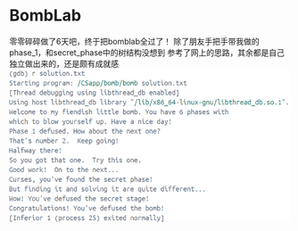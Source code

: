 # BombLab
零零碎碎做了6天吧，终于把bomblab全过了！
除了朋友手把手带我做的phase_1，和secret_phase中的树结构没想到 参考了网上的思路，其余都是自己独立做出来的，还是颇有成就感
![image.png](https://raw.githubusercontent.com/Frank-whw/img/main/blog/202503011517682.png)
